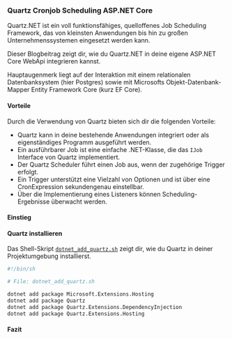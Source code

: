 ### Quartz Cronjob Scheduling ASP.NET Core

Quartz.NET ist ein voll funktionsfähiges, quelloffenes Job Scheduling Framework, das von kleinsten Anwendungen bis hin zu großen Unternehmenssystemen eingesetzt werden kann.

Dieser Blogbeitrag zeigt dir, wie du Quartz.NET in deine eigene ASP.NET Core WebApi integrieren kannst.

Hauptaugenmerk liegt auf der Interaktion mit einem relationalen Datenbanksystem (hier Postgres) sowie mit Microsofts Objekt-Datenbank-Mapper Entity Framework Core (kurz EF Core).

#### **Vorteile**
Durch die Verwendung von Quartz bieten sich dir die folgenden Vorteile:

* Quartz kann in deine bestehende Anwendungen integriert oder als eigenständiges Programm ausgeführt werden.
* Ein ausführbarer Job ist eine einfache .NET-Klasse, die das `IJob` Interface von Quartz implementiert.
* Der Quartz Scheduler führt einen Job aus, wenn der zugehörige Trigger erfolgt. 
* Ein Trigger unterstützt eine Vielzahl von Optionen und ist über eine CronExpression sekundengenau einstellbar.
* Über die Implementierung eines Listeners können Scheduling-Ergebnisse überwacht werden.

#### **Einstieg**




#### **Quartz installieren**
Das Shell-Skript [`dotnet_add_quartz.sh`](https://github.com/djek-sweng/blog-quartz-cronjob-scheduling-aspnet-core/blob/main/tools/dotnet/dotnet_add_quartz.sh) zeigt dir, wie du Quartz in deiner Projektumgebung installierst.

```sh
#!/bin/sh

# File: dotnet_add_quartz.sh

dotnet add package Microsoft.Extensions.Hosting
dotnet add package Quartz
dotnet add package Quartz.Extensions.DependencyInjection
dotnet add package Quartz.Extensions.Hosting
```




#### **Fazit**
